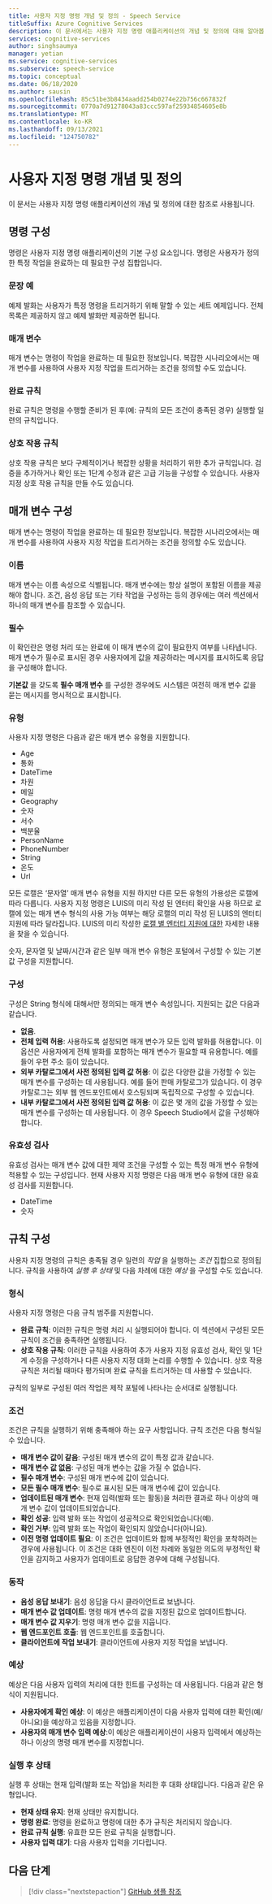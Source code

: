 ```yaml
---
title: 사용자 지정 명령 개념 및 정의 - Speech Service
titleSuffix: Azure Cognitive Services
description: 이 문서에서는 사용자 지정 명령 애플리케이션의 개념 및 정의에 대해 알아봅니다.
services: cognitive-services
author: singhsaumya
manager: yetian
ms.service: cognitive-services
ms.subservice: speech-service
ms.topic: conceptual
ms.date: 06/18/2020
ms.author: sausin
ms.openlocfilehash: 85c51be3b8434aadd254b0274e22b756c667832f
ms.sourcegitcommit: 0770a7d91278043a83ccc597af25934854605e8b
ms.translationtype: MT
ms.contentlocale: ko-KR
ms.lasthandoff: 09/13/2021
ms.locfileid: "124750782"
---
```

# <a name="custom-commands-concepts-and-definitions"></a>사용자 지정 명령 개념 및 정의

이 문서는 사용자 지정 명령 애플리케이션의 개념 및 정의에 대한 참조로 사용됩니다.

## <a name="commands-configuration"></a>명령 구성
명령은 사용자 지정 명령 애플리케이션의 기본 구성 요소입니다. 명령은 사용자가 정의한 특정 작업을 완료하는 데 필요한 구성 집합입니다.

### <a name="example-sentences"></a>문장 예
예제 발화는 사용자가 특정 명령을 트리거하기 위해 말할 수 있는 세트 예제입니다. 전체 목록은 제공하지 않고 예제 발화만 제공하면 됩니다.

### <a name="parameters"></a>매개 변수
매개 변수는 명령이 작업을 완료하는 데 필요한 정보입니다. 복잡한 시나리오에서는 매개 변수를 사용하여 사용자 지정 작업을 트리거하는 조건을 정의할 수도 있습니다.

### <a name="completion-rules"></a>완료 규칙
완료 규칙은 명령을 수행할 준비가 된 후(예: 규칙의 모든 조건이 충족된 경우) 실행할 일련의 규칙입니다.

### <a name="interaction-rules"></a>상호 작용 규칙
상호 작용 규칙은 보다 구체적이거나 복잡한 상황을 처리하기 위한 추가 규칙입니다. 검증을 추가하거나 확인 또는 1단계 수정과 같은 고급 기능을 구성할 수 있습니다. 사용자 지정 상호 작용 규칙을 만들 수도 있습니다.

## <a name="parameters-configuration"></a>매개 변수 구성

매개 변수는 명령이 작업을 완료하는 데 필요한 정보입니다. 복잡한 시나리오에서는 매개 변수를 사용하여 사용자 지정 작업을 트리거하는 조건을 정의할 수도 있습니다.

### <a name="name"></a>이름
매개 변수는 이름 속성으로 식별됩니다. 매개 변수에는 항상 설명이 포함된 이름을 제공해야 합니다. 조건, 음성 응답 또는 기타 작업을 구성하는 등의 경우에는 여러 섹션에서 하나의 매개 변수를 참조할 수 있습니다.

### <a name="required"></a>필수
이 확인란은 명령 처리 또는 완료에 이 매개 변수의 값이 필요한지 여부를 나타냅니다. 매개 변수가 필수로 표시된 경우 사용자에게 값을 제공하라는 메시지를 표시하도록 응답을 구성해야 합니다.

**기본값** 을 갖도록 **필수 매개 변수** 를 구성한 경우에도 시스템은 여전히 매개 변수 값을 묻는 메시지를 명시적으로 표시합니다.

### <a name="type"></a>유형
사용자 지정 명령은 다음과 같은 매개 변수 유형을 지원합니다.

* Age
* 통화
* DateTime
* 차원
* 메일
* Geography
* 숫자
* 서수
* 백분율
* PersonName
* PhoneNumber
* String
* 온도
* Url

모든 로캘은 ‘문자열’ 매개 변수 유형을 지원 하지만 다른 모든 유형의 가용성은 로캘에 따라 다릅니다. 사용자 지정 명령은 LUIS의 미리 작성 된 엔터티 확인을 사용 하므로 로캘에 있는 매개 변수 형식의 사용 가능 여부는 해당 로캘의 미리 작성 된 LUIS의 엔터티 지원에 따라 달라집니다. LUIS의 미리 작성한 [로캘 별 엔터티 지원에 대한](../luis/luis-reference-prebuilt-entities.md) 자세한 내용을 찾을 수 있습니다.

숫자, 문자열 및 날짜/시간과 같은 일부 매개 변수 유형은 포털에서 구성할 수 있는 기본 값 구성을 지원합니다.

### <a name="configuration"></a>구성
구성은 String 형식에 대해서만 정의되는 매개 변수 속성입니다. 지원되는 값은 다음과 같습니다.

* **없음**.
* **전체 입력 허용**: 사용하도록 설정되면 매개 변수가 모든 입력 발화를 허용합니다. 이 옵션은 사용자에게 전체 발화를 포함하는 매개 변수가 필요할 때 유용합니다. 예를 들어 우편 주소 등이 있습니다.
* **외부 카탈로그에서 사전 정의된 입력 값 허용**: 이 값은 다양한 값을 가정할 수 있는 매개 변수를 구성하는 데 사용됩니다. 예를 들어 판매 카탈로그가 있습니다. 이 경우 카탈로그는 외부 웹 엔드포인트에서 호스팅되며 독립적으로 구성할 수 있습니다.
* **내부 카탈로그에서 사전 정의된 입력 값 허용**: 이 값은 몇 개의 값을 가정할 수 있는 매개 변수를 구성하는 데 사용됩니다. 이 경우 Speech Studio에서 값을 구성해야 합니다.


### <a name="validation"></a>유효성 검사
유효성 검사는 매개 변수 값에 대한 제약 조건을 구성할 수 있는 특정 매개 변수 유형에 적용할 수 있는 구성입니다. 현재 사용자 지정 명령은 다음 매개 변수 유형에 대한 유효성 검사를 지원합니다.

* DateTime
* 숫자

## <a name="rules-configuration"></a>규칙 구성
사용자 지정 명령의 규칙은 충족될 경우 일련의 *작업* 을 실행하는 *조건* 집합으로 정의됩니다. 규칙을 사용하여 *실행 후 상태* 및 다음 차례에 대한 *예상* 을 구성할 수도 있습니다.

### <a name="types"></a>형식
사용자 지정 명령은 다음 규칙 범주를 지원합니다.

* **완료 규칙**: 이러한 규칙은 명령 처리 시 실행되어야 합니다. 이 섹션에서 구성된 모든 규칙이 조건을 충족하면 실행됩니다.
* **상호 작용 규칙**: 이러한 규칙을 사용하여 추가 사용자 지정 유효성 검사, 확인 및 1단계 수정을 구성하거나 다른 사용자 지정 대화 논리를 수행할 수 있습니다. 상호 작용 규칙은 처리될 때마다 평가되며 완료 규칙을 트리거하는 데 사용할 수 있습니다.

규칙의 일부로 구성된 여러 작업은 제작 포털에 나타나는 순서대로 실행됩니다.

### <a name="conditions"></a>조건
조건은 규칙을 실행하기 위해 충족해야 하는 요구 사항입니다. 규칙 조건은 다음 형식일 수 있습니다.

* **매개 변수 값이 같음**: 구성된 매개 변수의 값이 특정 값과 같습니다.
* **매개 변수 값 없음**: 구성된 매개 변수는 값을 가질 수 없습니다.
* **필수 매개 변수**: 구성된 매개 변수에 값이 있습니다.
* **모든 필수 매개 변수**: 필수로 표시된 모든 매개 변수에 값이 있습니다.
* **업데이트된 매개 변수**: 현재 입력(발화 또는 활동)을 처리한 결과로 하나 이상의 매개 변수 값이 업데이트되었습니다.
* **확인 성공**: 입력 발화 또는 작업이 성공적으로 확인되었습니다(예).
* **확인 거부**: 입력 발화 또는 작업이 확인되지 않았습니다(아니요).
* **이전 명령 업데이트 필요**: 이 조건은 업데이트와 함께 부정적인 확인을 포착하려는 경우에 사용됩니다. 이 조건은 대화 엔진이 이전 차례와 동일한 의도의 부정적인 확인을 감지하고 사용자가 업데이트로 응답한 경우에 대해 구성됩니다.

### <a name="actions"></a>동작
* **음성 응답 보내기**: 음성 응답을 다시 클라이언트로 보냅니다.
* **매개 변수 값 업데이트**: 명령 매개 변수의 값을 지정된 값으로 업데이트합니다.
* **매개 변수 값 지우기**: 명령 매개 변수 값을 지웁니다.
* **웹 엔드포인트 호출**: 웹 엔드포인트를 호출합니다.
* **클라이언트에 작업 보내기**: 클라이언트에 사용자 지정 작업을 보냅니다.

### <a name="expectations"></a>예상
예상은 다음 사용자 입력의 처리에 대한 힌트를 구성하는 데 사용됩니다. 다음과 같은 형식이 지원됩니다.

* **사용자에게 확인 예상**: 이 예상은 애플리케이션이 다음 사용자 입력에 대한 확인(예/아니요)을 예상하고 있음을 지정합니다.
* **사용자의 매개 변수 입력 예상**:이 예상은 애플리케이션이 사용자 입력에서 예상하는 하나 이상의 명령 매개 변수를 지정합니다.

### <a name="post-execution-state"></a>실행 후 상태
실행 후 상태는 현재 입력(발화 또는 작업)을 처리한 후 대화 상태입니다. 다음과 같은 유형입니다.

* **현재 상태 유지**: 현재 상태만 유지합니다.
* **명령 완료**: 명령을 완료하고 명령에 대한 추가 규칙은 처리되지 않습니다.
* **완료 규칙 실행**: 유효한 모든 완료 규칙을 실행합니다.
* **사용자 입력 대기**: 다음 사용자 입력을 기다립니다.



## <a name="next-steps"></a>다음 단계

> [!div class="nextstepaction"]
> [GitHub 샘플 참조](https://aka.ms/speech/cc-samples)